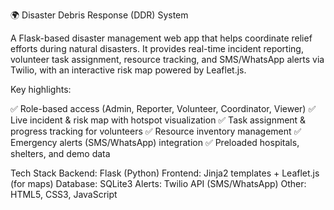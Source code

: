 🌍 Disaster Debris Response (DDR) System

A Flask-based disaster management web app that helps coordinate relief efforts during natural disasters.
It provides real-time incident reporting, volunteer task assignment, resource tracking, and SMS/WhatsApp alerts via Twilio, with an interactive risk map powered by Leaflet.js.

Key highlights:

✅ Role-based access (Admin, Reporter, Volunteer, Coordinator, Viewer)
✅ Live incident & risk map with hotspot visualization
✅ Task assignment & progress tracking for volunteers
✅ Resource inventory management
✅ Emergency alerts (SMS/WhatsApp) integration
✅ Preloaded hospitals, shelters, and demo data

Tech Stack
Backend: Flask (Python)
Frontend: Jinja2 templates + Leaflet.js (for maps)
Database: SQLite3
Alerts: Twilio API (SMS/WhatsApp)
Other: HTML5, CSS3, JavaScript
